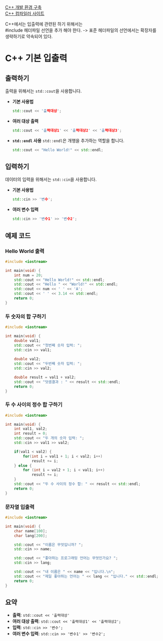 [C++ 개발 환경 구축](https://blog.amylo.diskstation.me/algorithm/Starting_Algorithm_with_VSCode_C++/) <br/>
[C++ 컴파일러 사이트](https://www.programiz.com/cpp-programming/online-compiler/)

C++에서는 입출력에 관련된 하기 위해서는 <br/>
#include <iostream> 헤더파일 선언을 추가 해야 한다. -> 표준 헤더파일의 선언에서는 확장자를 생략하기로 약속되어 있다.

# C++ 기본 입출력

## 출력하기

출력을 위해서는 `std::cout`을 사용합니다.

- **기본 사용법**
  ```cpp
  std::cout << '출력대상';
  ```

- **여러 대상 출력**
  ```cpp
  std::cout << '출력대상1' << '출력대상2' << '출력대상3';
  ```

- **`std::endl` 사용**
  `std::endl`은 개행을 추가하는 역할을 합니다.
  ```cpp
  std::cout << "Hello World!" << std::endl;
  ```

## 입력하기

데이터의 입력을 위해서는 `std::cin`을 사용합니다.

- **기본 사용법**
  ```cpp
  std::cin >> '변수';
  ```

- **여러 변수 입력**
  ```cpp
  std::cin >> '변수1' >> '변수2';
  ```

## 예제 코드

### Hello World 출력

```cpp
#include <iostream>

int main(void) {
    int num = 20;
    std::cout << "Hello World!" << std::endl;
    std::cout << "Hello " << "World!" << std::endl;
    std::cout << num << ' ' << 'A';
    std::cout << ' ' << 3.14 << std::endl;
    return 0;
}
```

### 두 숫자의 합 구하기

```cpp
#include <iostream>

int main(void) {
    double val1;
    std::cout << "첫번째 숫자 입력: ";
    std::cin >> val1;
    
    double val2;
    std::cout << "두번째 숫자 입력: ";
    std::cin >> val2;

    double result = val1 + val2;
    std::cout << "덧셈결과 : " << result << std::endl;
    return 0;
}
```

### 두 수 사이의 정수 합 구하기

```cpp
#include <iostream>

int main(void) {
    int val1, val2;
    int result = 0;
    std::cout << "두 개의 숫자 입력: ";
    std::cin >> val1 >> val2;

    if(val1 < val2) {
        for(int i = val1 + 1; i < val2; i++)
            result += i;
    } else {
        for (int i = val2 + 1; i < val1; i++)
            result += i;
    }
    std::cout << "두 수 사이의 정수 합: " << result << std::endl;
    return 0;
}
```

### 문자열 입출력

```cpp
#include <iostream>

int main(void) {
    char name[100];
    char lang[200];

    std::cout << "이름은 무엇입니까? ";
    std::cin >> name;

    std::cout << "좋아하는 프로그래밍 언어는 무엇인가요? ";
    std::cin >> lang;

    std::cout << "내 이름은 " << name << "입니다.\n";
    std::cout << "제일 좋아하는 언어는 " << lang << "입니다." << std::endl;
    return 0;
}
```

## 요약

- **출력**: `std::cout << '출력대상'`
- **여러 대상 출력**: `std::cout << '출력대상1' << '출력대상2';`
- **입력**: `std::cin >> '변수';`
- **여러 변수 입력**: `std::cin >> '변수1' >> '변수2';`
